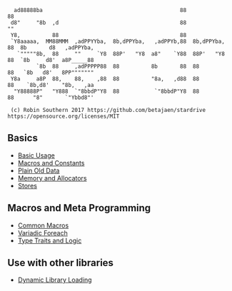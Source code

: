  ```
   ad88888ba                                           88              88
  d8"     "8b  ,d                                      88              ""
  Y8,          88                                      88
  `Y8aaaaa,  MM88MMM  ,adPPYYba,  8b,dPPYba,   ,adPPYb,88  8b,dPPYba,  88  8b       d8   ,adPPYba,
    `"""""8b,  88     ""     `Y8  88P'   "Y8  a8"    `Y88  88P'   "Y8  88  `8b     d8'  a8P_____88
          `8b  88     ,adPPPPP88  88          8b       88  88          88   `8b   d8'   8PP"""""""
  Y8a     a8P  88,    88,    ,88  88          "8a,   ,d88  88          88    `8b,d8'    "8b,   ,aa
   "Y88888P"   "Y888  `"8bbdP"Y8  88           `"8bbdP"Y8  88          88      "8"       `"Ybbd8"'

  (c) Robin Southern 2017 https://github.com/betajaen/stardrive https://opensource.org/licenses/MIT
```

Basics
------

* [Basic Usage](Documentation/basic-usage.md)
* [Macros and Constants](Documentation/macros-and-constants.md)
* [Plain Old Data](Documentation/plain-old-data.md)
* [Memory and Allocators](Documentation/memory-and-allocators.md)
* [Stores](Documentation/stores.md)

Macros and Meta Programming
---------------------------

* [Common Macros](Documentation/common-macros.md)
* [Variadic Foreach](Documentation/variadic-foreach.md)
* [Type Traits and Logic](Documentation/traits-and-logic.md)

Use with other libraries
------------------------

* [Dynamic Library Loading](Documentation/module.md)
